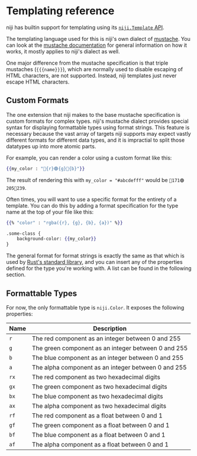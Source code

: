# Templating reference

niji has builtin support for templating using its [`niji.Template` API](./lua-api-reference.md#class-nijitemplate).

The templating language used for this is niji's own dialect of [mustache](https://mustache.github.io/).
You can look at the [mustache documentation](https://mustache.github.io/mustache.5.html) for general information
on how it works, it mostly applies to niji's dialect as well.

One major difference from the mustache specification is that triple mustaches (`{{{name}}}`), which are normally
used to disable escaping of HTML characters, are not supported. Instead, niji templates just never escape HTML characters.

## Custom Formats

The one extension that niji makes to the base mustache specification is custom formats for complex types.
niji's mustache dialect provides special syntax for displaying formattable types using format strings.
This feature is necessary because the vast array of targets niji supports may expect vastly different
formats for different data types, and it is impractial to split those datatypes up into more atomic parts.

For example, you can render a color using a custom format like this:

```mustache
{{my_color : "🔴{r}🟢{g}🔵{b}"}}
```

The result of rendering this with `my_color = "#abcdefff"` would be `🔴171🟢205🔵239`.

Often times, you will want to use a specific format for the entirety of a template.
You can do this by adding a format specification for the type name at the top of your
file like this:

```mustache
{{% "color" : "rgba({r}, {g}, {b}, {a})" %}}

.some-class {
    background-color: {{my_color}}
}
```

The general format for format strings is exactly the same as that which is used by [Rust's standard library](https://doc.rust-lang.org/std/fmt/),
and you can insert any of the properties defined for the type you're working with. A list can be found
in the following section.

## Formattable Types

For now, the only formattable type is `niji.Color`. It exposes the following properties:

| Name | Description                                         |
| ---- | --------------------------------------------------- |
| `r`  | The red component as an integer between 0 and 255   |
| `g`  | The green component as an integer between 0 and 255 |
| `b`  | The blue component as an integer between 0 and 255  |
| `a`  | The alpha component as an integer between 0 and 255 |
| `rx` | The red component as two hexadecimal digits         |
| `gx` | The green component as two hexadecimal digits       |
| `bx` | The blue component as two hexadecimal digits        |
| `ax` | The alpha component as two hexadecimal digits       |
| `rf` | The red component as a float between 0 and 1        |
| `gf` | The green component as a float between 0 and 1      |
| `bf` | The blue component as a float between 0 and 1       |
| `af` | The alpha component as a float between 0 and 1      |
